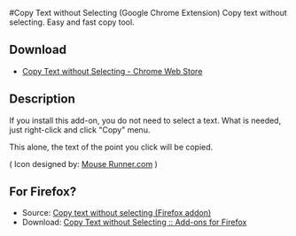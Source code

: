 #Copy Text without Selecting (Google Chrome Extension)
Copy text without selecting. Easy and fast copy tool.

## Download

* [Copy Text without Selecting - Chrome Web Store](https://chrome.google.com/webstore/detail/copy-text-without-selecti/obhagoegpnbklgknnmbglghkfdidegkl)

## Description

If you install this add-on, you do not need to select a text.
What is needed, just right-click and click "Copy" menu.

This alone, the text of the point you click will be copied.

( Icon designed by: [Mouse Runner.com](http://www.mouserunner.com/ "Mouse Runner.com, Good Content, Free Resources") )

## For Firefox?

* Source: [Copy text without selecting (Firefox addon)](https://github.com/YujiSoftware/copy-text-without-selecting)
* Download: [Copy Text without Selecting :: Add-ons for Firefox](https://addons.mozilla.org/ja/firefox/addon/copy-text-without-selecting/)
